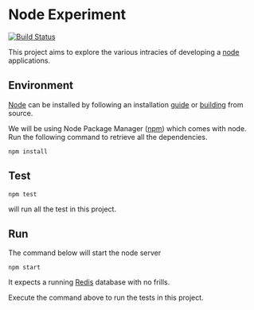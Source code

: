 Node Experiment
===============

[![Build Status](https://secure.travis-ci.org/dvberkel/node-experiment.png?branch=master)](http://travis-ci.org/dvberkel/node-experiment)

This project aims to explore the various intracies of developing a
[node][1] applications.

Environment
-----------

[Node][1] can be installed by following an installation [guide][2] or
[building][3] from source.

We will be using Node Package Manager ([npm][4]) which comes with
node. Run the following command to retrieve all the dependencies.

    npm install

Test
----

    npm test

will run all the test in this project.

Run
---

The command below will start the node server

    npm start

It expects a running [Redis][5] database with no frills.

Execute the command above to run the tests in this project.

[1]: http://nodejs.org/ "Homepage of Node"
[2]: http://joyeur.com/2010/12/10/installing-node-and-npm/ "A no-nonsense guide to start with node"
[3]: https://github.com/joyent/node#to-build "Build instructions for node as found on GitHub"
[4]: http://npmjs.org/ "Node Package Manager's Homepage"
[5]: http://redis.io/ "Redis Homepage"

